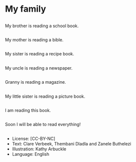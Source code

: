 # My family

##
My brother is reading a
school book.

##
My mother is reading a
bible.

##
My sister is reading a
recipe book.

##
My uncle is reading a
newspaper.

##
Granny is reading a
magazine.

##
My little sister is
reading a picture book.

##
I am reading this book.

##
Soon I will be able to
read everything!

##
* License: [CC-BY-NC]
* Text: Clare Verbeek, Thembani Dladla and Zanele Buthelezi
* Illustration: Kathy Arbuckle
* Language: English
